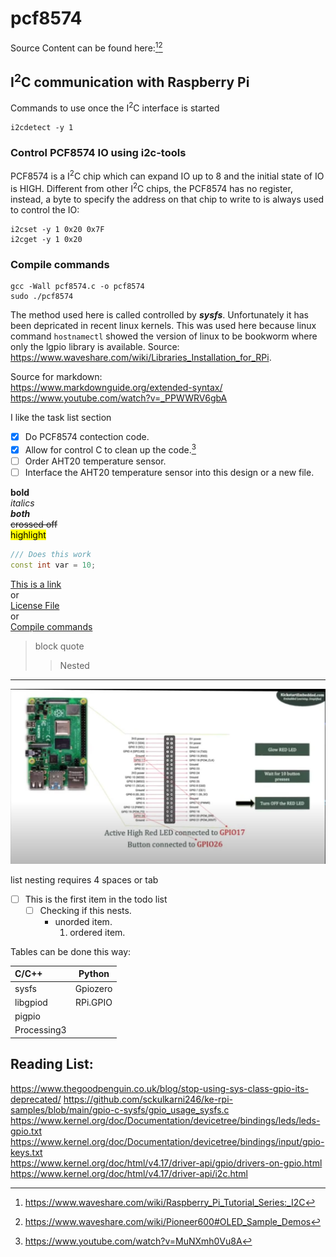 # pcf8574
Source Content can be found here:[^1][^2]
[^1]: https://www.waveshare.com/wiki/Raspberry_Pi_Tutorial_Series:_I2C
[^2]: https://www.waveshare.com/wiki/Pioneer600#OLED_Sample_Demos
## I<sup>2</sup>C communication with Raspberry Pi

Commands to use once the I<sup>2</sup>C interface is started   
```
i2cdetect -y 1
```

### Control PCF8574 IO using i2c-tools
PCF8574 is a I<sup>2</sup>C chip which can expand IO up to 8 and the initial state of IO is HIGH. Different from other I<sup>2</sup>C chips, the PCF8574 has no register, instead, a byte to specify the address on that chip to write to is always used to control the IO:


```
i2cset -y 1 0x20 0x7F
i2cget -y 1 0x20
```

### Compile commands
```
gcc -Wall pcf8574.c -o pcf8574
sudo ./pcf8574
```

The method used here is called controlled by ***sysfs***.  Unfortunately it has been depricated in recent linux kernels.  This was used here because linux command `hostnamectl` showed the version of linux to be bookworm where only the lgpio library is available.  Source: https://www.waveshare.com/wiki/Libraries_Installation_for_RPi. 










Source for markdown:  
https://www.markdownguide.org/extended-syntax/  
https://www.youtube.com/watch?v=_PPWWRV6gbA  

I like the task list section<br>
- [x] Do PCF8574 contection code.
- [x] Allow for control C to clean up the code.[^3]
- [ ] Order AHT20 temperature sensor.
- [ ] Interface the AHT20 temperature sensor into this design or a new file.

**bold**  
*italics*  
***both***  
~~crossed off~~  
<mark>highlight</mark>  


```c++
/// Does this work
const int var = 10;
```

[This is a link](https://google.com)  
or  
[License File](/LICENSE)  
or   
[Compile commands](#Compile-commands)  


> block quote
>
>> Nested

***

![Pi pins used for GPIO](Sysfs_pins_used_for_GPIO.JPG)   


list nesting requires 4 spaces or tab

- [ ] This is the first item in the todo list
    - [ ] Checking if this nests.
        - unorded item.
            1. ordered item.



Tables can be done this way:

| C/C++        | Python   |
|:---          |:-----:   |
|  sysfs       | Gpiozero |
|  libgpiod    | RPi.GPIO |
|  pigpio      |          |
|  Processing3 |          |

## Reading List:  
<https://www.thegoodpenguin.co.uk/blog/stop-using-sys-class-gpio-its-deprecated/>
<https://github.com/sckulkarni246/ke-rpi-samples/blob/main/gpio-c-sysfs/gpio_usage_sysfs.c>
<https://www.kernel.org/doc/Documentation/devicetree/bindings/leds/leds-gpio.txt>  
<https://www.kernel.org/doc/Documentation/devicetree/bindings/input/gpio-keys.txt>  
<https://www.kernel.org/doc/html/v4.17/driver-api/gpio/drivers-on-gpio.html>
<https://www.kernel.org/doc/html/v4.17/driver-api/i2c.html>


[^3]:https://www.youtube.com/watch?v=MuNXmh0Vu8A
